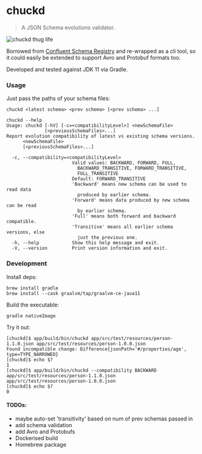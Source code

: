 # chuckd

> A JSON Schema evolutions validator.

![chuckd thug life](https://user-images.githubusercontent.com/147840/115955507-c4736280-a4ee-11eb-8638-8ac09e3b42f3.gif)

Borrowed from [Confluent Schema Registry](https://github.com/confluentinc/schema-registry) and re-wrapped as a cli tool, so it could easily be extended to support Avro and Protobuf formats too.

Developed and tested against JDK 11 via Gradle.

### Usage

Just pass the paths of your schema files:
```
chuckd <latest schema> <prev schema> [<prev schema> ...]
```

```
chuckd --help
Usage: chuckd [-hV] [-c=<compatibilityLevel>] <newSchemaFile>
              [<previousSchemaFiles>...]
Report evolution compatibility of latest vs existing schema versions.
      <newSchemaFile>
      [<previousSchemaFiles>...]

  -c, --compatibility=<compatibilityLevel>
                        Valid values: BACKWARD, FORWARD, FULL,
                          BACKWARD_TRANSITIVE, FORWARD_TRANSITIVE,
                          FULL_TRANSITIVE
                        Default: FORWARD_TRANSITIVE
                        'Backward' means new schema can be used to read data
                          produced by earlier schema.
                        'Forward' means data produced by new schema can be read
                          by earlier schema.
                        'Full' means both forward and backward compatible.
                        'Transitive' means all earlier schema versions, else
                          just the previous one.
  -h, --help            Show this help message and exit.
  -V, --version         Print version information and exit.
```

### Development

Install deps:
```
brew install gradle
brew install --cask graalvm/tap/graalvm-ce-java11
```

Build the executable:
```
gradle nativeImage
```

Try it out:
```
[chuckd]$ app/build/bin/chuckd app/src/test/resources/person-1.1.0.json app/src/test/resources/person-1.0.0.json
Found incompatible change: Difference{jsonPath='#/properties/age', type=TYPE_NARROWED}
[chuckd]$ echo $?
1
[chuckd]$ app/build/bin/chuckd --compatibility BACKWARD app/src/test/resources/person-1.1.0.json app/src/test/resources/person-1.0.0.json
[chuckd]$ echo $?
0
```

#### TODOs:

- maybe auto-set 'transitivity' based on num of prev schemas passed in 
- add schema validation
- add Avro and Protobufs
- Dockerised build
- Homebrew package
